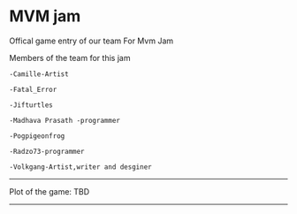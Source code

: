 # MVM jam
Offical game entry of our team For Mvm Jam


Members of the team for this jam

	-Camille-Artist
 
	-Fatal_Error 
 
	-Jifturtles
 
	-Madhava Prasath -programmer 
 
	-Pogpigeonfrog
 
	-Radzo73-programmer
 
	-Volkgang-Artist,writer and desginer


***********************************************************************************************************************************************************************************
Plot of the game:
              TBD
***********************************************************************************************************************************************************************************
